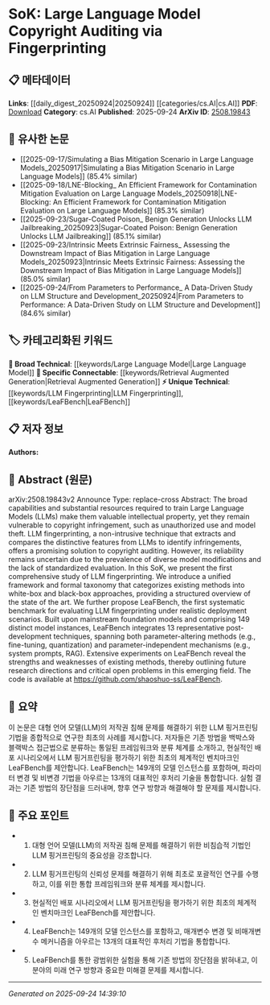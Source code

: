 <!-- KEYWORD_LINKING_METADATA:
{
  "processed_timestamp": "2025-09-24T14:39:10.260232",
  "vocabulary_version": "1.0",
  "selected_keywords": [
    "Large Language Model",
    "LLM Fingerprinting",
    "LeaFBench",
    "Retrieval Augmented Generation"
  ],
  "rejected_keywords": [],
  "similarity_scores": {
    "Large Language Model": 0.85,
    "LLM Fingerprinting": 0.78,
    "LeaFBench": 0.8,
    "Retrieval Augmented Generation": 0.77
  },
  "extraction_method": "AI_prompt_based",
  "budget_applied": true,
  "candidates_json": {
    "candidates": [
      {
        "surface": "Large Language Models",
        "canonical": "Large Language Model",
        "aliases": [
          "LLM",
          "Large Language Models"
        ],
        "category": "broad_technical",
        "rationale": "As a foundational concept in the paper, it connects to discussions on model training and intellectual property.",
        "novelty_score": 0.3,
        "connectivity_score": 0.9,
        "specificity_score": 0.65,
        "link_intent_score": 0.85
      },
      {
        "surface": "LLM fingerprinting",
        "canonical": "LLM Fingerprinting",
        "aliases": [
          "fingerprinting",
          "model fingerprinting"
        ],
        "category": "unique_technical",
        "rationale": "This is a novel technique central to the paper's theme of copyright auditing.",
        "novelty_score": 0.75,
        "connectivity_score": 0.7,
        "specificity_score": 0.8,
        "link_intent_score": 0.78
      },
      {
        "surface": "LeaFBench",
        "canonical": "LeaFBench",
        "aliases": [
          "LeaF Benchmark"
        ],
        "category": "unique_technical",
        "rationale": "A newly introduced benchmark that is crucial for evaluating LLM fingerprinting methods.",
        "novelty_score": 0.85,
        "connectivity_score": 0.65,
        "specificity_score": 0.85,
        "link_intent_score": 0.8
      },
      {
        "surface": "Retrieval Augmented Generation",
        "canonical": "Retrieval Augmented Generation",
        "aliases": [
          "RAG"
        ],
        "category": "specific_connectable",
        "rationale": "A trending technique relevant to the parameter-independent mechanisms discussed in the paper.",
        "novelty_score": 0.5,
        "connectivity_score": 0.75,
        "specificity_score": 0.7,
        "link_intent_score": 0.77
      }
    ],
    "ban_list_suggestions": [
      "copyright infringement",
      "model theft",
      "system prompts"
    ]
  },
  "decisions": [
    {
      "candidate_surface": "Large Language Models",
      "resolved_canonical": "Large Language Model",
      "decision": "linked",
      "scores": {
        "novelty": 0.3,
        "connectivity": 0.9,
        "specificity": 0.65,
        "link_intent": 0.85
      }
    },
    {
      "candidate_surface": "LLM fingerprinting",
      "resolved_canonical": "LLM Fingerprinting",
      "decision": "linked",
      "scores": {
        "novelty": 0.75,
        "connectivity": 0.7,
        "specificity": 0.8,
        "link_intent": 0.78
      }
    },
    {
      "candidate_surface": "LeaFBench",
      "resolved_canonical": "LeaFBench",
      "decision": "linked",
      "scores": {
        "novelty": 0.85,
        "connectivity": 0.65,
        "specificity": 0.85,
        "link_intent": 0.8
      }
    },
    {
      "candidate_surface": "Retrieval Augmented Generation",
      "resolved_canonical": "Retrieval Augmented Generation",
      "decision": "linked",
      "scores": {
        "novelty": 0.5,
        "connectivity": 0.75,
        "specificity": 0.7,
        "link_intent": 0.77
      }
    }
  ]
}
-->

# SoK: Large Language Model Copyright Auditing via Fingerprinting

## 📋 메타데이터

**Links**: [[daily_digest_20250924|20250924]] [[categories/cs.AI|cs.AI]]
**PDF**: [Download](https://arxiv.org/pdf/2508.19843.pdf)
**Category**: cs.AI
**Published**: 2025-09-24
**ArXiv ID**: [2508.19843](https://arxiv.org/abs/2508.19843)

## 🔗 유사한 논문
- [[2025-09-17/Simulating a Bias Mitigation Scenario in Large Language Models_20250917|Simulating a Bias Mitigation Scenario in Large Language Models]] (85.4% similar)
- [[2025-09-18/LNE-Blocking_ An Efficient Framework for Contamination Mitigation Evaluation on Large Language Models_20250918|LNE-Blocking: An Efficient Framework for Contamination Mitigation Evaluation on Large Language Models]] (85.3% similar)
- [[2025-09-23/Sugar-Coated Poison_ Benign Generation Unlocks LLM Jailbreaking_20250923|Sugar-Coated Poison: Benign Generation Unlocks LLM Jailbreaking]] (85.1% similar)
- [[2025-09-23/Intrinsic Meets Extrinsic Fairness_ Assessing the Downstream Impact of Bias Mitigation in Large Language Models_20250923|Intrinsic Meets Extrinsic Fairness: Assessing the Downstream Impact of Bias Mitigation in Large Language Models]] (85.0% similar)
- [[2025-09-24/From Parameters to Performance_ A Data-Driven Study on LLM Structure and Development_20250924|From Parameters to Performance: A Data-Driven Study on LLM Structure and Development]] (84.6% similar)

## 🏷️ 카테고리화된 키워드
**🧠 Broad Technical**: [[keywords/Large Language Model|Large Language Model]]
**🔗 Specific Connectable**: [[keywords/Retrieval Augmented Generation|Retrieval Augmented Generation]]
**⚡ Unique Technical**: [[keywords/LLM Fingerprinting|LLM Fingerprinting]], [[keywords/LeaFBench|LeaFBench]]

## 📋 저자 정보

**Authors:** 

## 📄 Abstract (원문)

arXiv:2508.19843v2 Announce Type: replace-cross 
Abstract: The broad capabilities and substantial resources required to train Large Language Models (LLMs) make them valuable intellectual property, yet they remain vulnerable to copyright infringement, such as unauthorized use and model theft. LLM fingerprinting, a non-intrusive technique that extracts and compares the distinctive features from LLMs to identify infringements, offers a promising solution to copyright auditing. However, its reliability remains uncertain due to the prevalence of diverse model modifications and the lack of standardized evaluation. In this SoK, we present the first comprehensive study of LLM fingerprinting. We introduce a unified framework and formal taxonomy that categorizes existing methods into white-box and black-box approaches, providing a structured overview of the state of the art. We further propose LeaFBench, the first systematic benchmark for evaluating LLM fingerprinting under realistic deployment scenarios. Built upon mainstream foundation models and comprising 149 distinct model instances, LeaFBench integrates 13 representative post-development techniques, spanning both parameter-altering methods (e.g., fine-tuning, quantization) and parameter-independent mechanisms (e.g., system prompts, RAG). Extensive experiments on LeaFBench reveal the strengths and weaknesses of existing methods, thereby outlining future research directions and critical open problems in this emerging field. The code is available at https://github.com/shaoshuo-ss/LeaFBench.

## 📝 요약

이 논문은 대형 언어 모델(LLM)의 저작권 침해 문제를 해결하기 위한 LLM 핑거프린팅 기법을 종합적으로 연구한 최초의 사례를 제시합니다. 저자들은 기존 방법을 백박스와 블랙박스 접근법으로 분류하는 통일된 프레임워크와 분류 체계를 소개하고, 현실적인 배포 시나리오에서 LLM 핑거프린팅을 평가하기 위한 최초의 체계적인 벤치마크인 LeaFBench를 제안합니다. LeaFBench는 149개의 모델 인스턴스를 포함하며, 파라미터 변경 및 비변경 기법을 아우르는 13개의 대표적인 후처리 기술을 통합합니다. 실험 결과는 기존 방법의 장단점을 드러내며, 향후 연구 방향과 해결해야 할 문제를 제시합니다.

## 🎯 주요 포인트

- 1. 대형 언어 모델(LLM)의 저작권 침해 문제를 해결하기 위한 비침습적 기법인 LLM 핑거프린팅의 중요성을 강조합니다.
- 2. LLM 핑거프린팅의 신뢰성 문제를 해결하기 위해 최초로 포괄적인 연구를 수행하고, 이를 위한 통합 프레임워크와 분류 체계를 제시합니다.
- 3. 현실적인 배포 시나리오에서 LLM 핑거프린팅을 평가하기 위한 최초의 체계적인 벤치마크인 LeaFBench를 제안합니다.
- 4. LeaFBench는 149개의 모델 인스턴스를 포함하고, 매개변수 변경 및 비매개변수 메커니즘을 아우르는 13개의 대표적인 후처리 기법을 통합합니다.
- 5. LeaFBench를 통한 광범위한 실험을 통해 기존 방법의 장단점을 밝혀내고, 이 분야의 미래 연구 방향과 중요한 미해결 문제를 제시합니다.


---

*Generated on 2025-09-24 14:39:10*